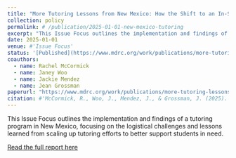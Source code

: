 ```yaml
---
title: "More Tutoring Lessons from New Mexico: How the Shift to an In-School Model Expanded Access and Improved Attendance"
collection: policy
permalink: # /publication/2025-01-01-new-mexico-tutoring
excerpt: "This Issue Focus outlines the implementation and findings of a tutoring program in New Mexico, focusing on the logistical challenges and lessons learned from scaling up tutoring efforts to better support students in need."
date: 2025-01-01
venue: #'Issue Focus'
status: '[Published](https://www.mdrc.org/work/publications/more-tutoring-lessons-new-mexico)'
coauthors:
  - name: Rachel McCormick
  - name: Janey Woo
  - name: Jackie Mendez
  - name: Jean Grossman
paperurl: "https://www.mdrc.org/work/publications/more-tutoring-lessons-new-mexico"
citation: #'McCormick, R., Woo, J., Mendez, J., & Grossman, J. (2025). "More Tutoring Lessons from New Mexico: How the Shift to an In-School Model Expanded Access and Improved Attendance." Issue Focus.'
---
```

This Issue Focus outlines the implementation and findings of a tutoring program in New Mexico, focusing on the logistical challenges and lessons learned from scaling up tutoring efforts to better support students in need.

[Read the full report here](https://www.mdrc.org/work/publications/more-tutoring-lessons-new-mexico)
